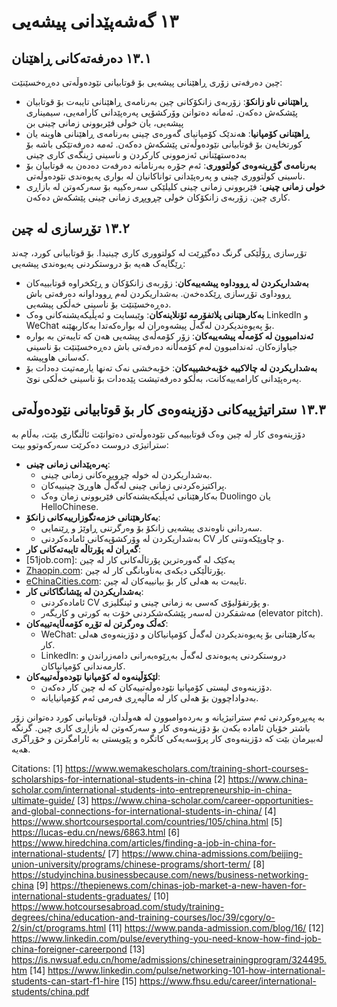 # ١٣ گەشەپێدانی پیشەیی

## ١٣.١ دەرفەتەکانی ڕاهێنان

چین دەرفەتی زۆری ڕاهێنانی پیشەیی بۆ قوتابیانی نێودەوڵەتی دەڕەخسێنێت:

- **ڕاهێنانی ناو زانکۆ**: زۆربەی زانکۆکانی چین بەرنامەی ڕاهێنانی تایبەت بۆ قوتابیان پێشکەش دەکەن. ئەمانە دەتوانن وۆرکشۆپی پەرەپێدانی کارامەیی، سیمیناری پیشەیی، یان خولی فێربوونی زمانی چینی بن
- **ڕاهێنانی کۆمپانیا**: هەندێک کۆمپانیای گەورەی چینی بەرنامەی ڕاهێنانی هاوینە یان کورتخایەن بۆ قوتابیانی نێودەوڵەتی پێشکەش دەکەن. ئەمە دەرفەتێکی باشە بۆ بەدەستهێنانی ئەزموونی کارکردن و ناسینی ژینگەی کاری چینی
- **بەرنامەی گۆڕینەوەی کولتووری**: ئەم جۆرە بەرنامانە دەرفەت دەدەن بە قوتابیان بۆ ناسینی کولتووری چینی و پەرەپێدانی تواناکانیان لە بواری پەیوەندی نێودەوڵەتی.
- **خولی زمانی چینی**: فێربوونی زمانی چینی کلیلێکی سەرەکییە بۆ سەرکەوتن لە بازاڕی کاری چین. زۆربەی زانکۆکان خولی چڕوپڕی زمانی چینی پێشکەش دەکەن.

## ١٣.٢ تۆڕسازی لە چین

تۆڕسازی ڕۆڵێکی گرنگ دەگێڕێت لە کولتووری کاری چینیدا. بۆ قوتابیانی کورد، چەند ڕێگایەک هەیە بۆ دروستکردنی پەیوەندی پیشەیی:
- **بەشداریکردن لە ڕووداوە پیشەییەکان**: زۆربەی زانکۆکان و ڕێکخراوە قوتابییەکان ڕووداوی تۆڕسازی ڕێکدەخەن. بەشداریکردن لەم ڕووداوانە دەرفەتی باش دەڕەخسێنێت بۆ ناسینی خەڵکی پیشەیی.
- **بەکارهێنانی پلاتفۆرمە ئۆنلاینەکان**: وێبسایت و ئەپڵیکەیشنەکانی وەک LinkedIn و WeChat بۆ پەیوەندیکردن لەگەڵ پیشەوەران لە بوارەکەتدا بەکاربهێنە.
- **ئەندامبوون لە کۆمەڵە پیشەییەکان**: زۆر کۆمەڵەی پیشەیی هەن کە تایبەتن بە بوارە جیاوازەکان. ئەندامبوون لەم کۆمەڵانە دەرفەتی باش دەڕەخسێنێت بۆ ناسینی کەسانی هاوپیشە.
- **بەشداریکردن لە چالاکییە خۆبەخشییەکان**: خۆبەخشی نەک تەنها یارمەتیت دەدات بۆ پەرەپێدانی کارامەییەکانت، بەڵکو دەرفەتیشت پێدەدات بۆ ناسینی خەڵکی نوێ.

## ١٣.٣ ستراتیژییەکانی دۆزینەوەی کار بۆ قوتابیانی نێودەوڵەتی

دۆزینەوەی کار لە چین وەک قوتابییەکی نێودەوڵەتی دەتوانێت ئاڵنگاری بێت، بەڵام بە ستراتیژی دروست دەکرێت سەرکەوتوو بیت:

- **پەرەپێدانی زمانی چینی**:
    - بەشداریکردن لە خولە چڕوپڕەکانی زمانی چینی.
    - پراکتیزەکردنی زمانی چینی لەگەڵ هاوڕێ چینییەکان.
    - بەکارهێنانی ئەپڵیکەیشنەکانی فێربوونی زمان وەک Duolingo یان HelloChinese.
- **بەکارهێنانی خزمەتگوزارییەکانی زانکۆ**:
    - سەردانی ناوەندی پیشەیی زانکۆ بۆ وەرگرتنی ڕاوێژ و ڕێنمایی.
    - بەشداریکردن لە وۆرکشۆپەکانی ئامادەکردنی CV و چاوپێکەوتنی کار.
- **گەڕان لە پۆرتاڵە تایبەتەکانی کار**:
- [51job.com]: یەکێک لە گەورەترین پۆرتاڵەکانی کار لە چین
- [Zhaopin.com](http://zhaopin.com/): پۆرتاڵێکی دیکەی بەناوبانگی کار لە چین.
- [eChinaCities.com](http://echinacities.com/): تایبەت بە هەلی کار بۆ بیانییەکان لە چین.
- **بەشداریکردن لە پێشانگاکانی کار**:
    - ئامادەکردنی CV و پۆرتفۆلیۆی کەسی بە زمانی چینی و ئینگلیزی.
    - مەشقکردن لەسەر پێشکەشکردنی خۆت بە کورتی و کاریگەر (elevator pitch).
- **کەڵک وەرگرتن لە تۆڕە کۆمەڵایەتییەکان**:
    - WeChat: بەکارهێنانی بۆ پەیوەندیکردن لەگەڵ کۆمپانیاکان و دۆزینەوەی هەلی کار.
    - LinkedIn: دروستکردنی پەیوەندی لەگەڵ بەڕێوەبەرانی دامەزراندن و کارمەندانی کۆمپانیاکان.
- **لێکۆڵینەوە لە کۆمپانیا نێودەوڵەتییەکان**:
    - دۆزینەوەی لیستی کۆمپانیا نێودەوڵەتییەکان کە لە چین کار دەکەن.
    - بەدواداچوون بۆ هەلی کار لە ماڵپەڕی فەرمی ئەم کۆمپانیایانە.

بە پەیڕەوکردنی ئەم ستراتیژیانە و بەردەوامبوون لە هەوڵدان، قوتابیانی کورد دەتوانن زۆر باشتر خۆیان ئامادە بکەن بۆ دۆزینەوەی کار و سەرکەوتن لە بازاڕی کاری چین. گرنگە لەبیرمان بێت کە دۆزینەوەی کار پرۆسەیەکی کاتگرە و پێویستی بە ئارامگرتن و خۆڕاگری هەیە.



Citations:
[1] https://www.wemakescholars.com/training-short-courses-scholarships-for-international-students-in-china
[2] https://www.china-scholar.com/international-students-into-entrepreneurship-in-china-ultimate-guide/
[3] https://www.china-scholar.com/career-opportunities-and-global-connections-for-international-students-in-china/
[4] https://www.shortcoursesportal.com/countries/105/china.html
[5] https://lucas-edu.cn/news/6863.html
[6] https://www.hiredchina.com/articles/finding-a-job-in-china-for-international-students/
[7] https://www.china-admissions.com/beijing-union-university/programs/chinese-programs/short-term/
[8] https://studyinchina.businessbecause.com/news/business-networking-china
[9] https://thepienews.com/chinas-job-market-a-new-haven-for-international-students-graduates/
[10] https://www.hotcoursesabroad.com/study/training-degrees/china/education-and-training-courses/loc/39/cgory/o-2/sin/ct/programs.html
[11] https://www.panda-admission.com/blog/16/
[12] https://www.linkedin.com/pulse/everything-you-need-know-how-find-job-china-foreigner-careerpond
[13] https://is.nwsuaf.edu.cn/home/admissions/chinesetrainingprogram/324495.htm
[14] https://www.linkedin.com/pulse/networking-101-how-international-students-can-start-f1-hire
[15] https://www.fhsu.edu/career/international-students/china.pdf
